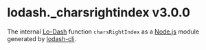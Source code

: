 # lodash._charsrightindex v3.0.0

The internal [Lo-Dash](https://lodash.com/) function `charsRightIndex` as a [Node.js](http://nodejs.org/) module generated by [lodash-cli](https://www.npmjs.com/package/lodash-cli).
